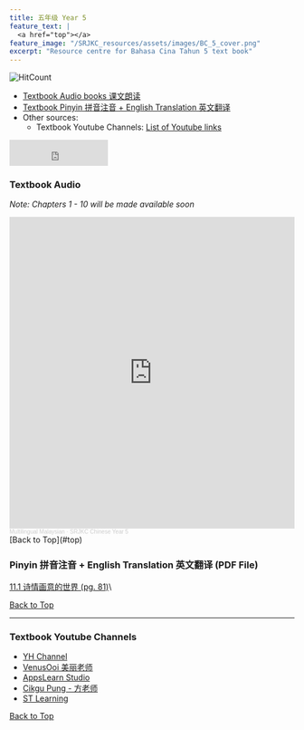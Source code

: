 ```yaml
---
title: 五年级 Year 5 
feature_text: |
  <a href="top"></a>
feature_image: "/SRJKC_resources/assets/images/BC_5_cover.png"
excerpt: "Resource centre for Bahasa Cina Tahun 5 text book"
---
```

![HitCount](https://hits.dwyl.com/multilingual-malaysian/SRJKC_resources.svg?style=flat)

- [Textbook Audio books 课文朗读](#audio)
- [Textbook Pinyin 拼音注音 + English Translation 英文翻译](#pinyin)
- Other sources:
  - Textbook Youtube Channels: [List of Youtube links](#videos)

<iframe src="https://www.facebook.com/plugins/like.php?href=https%3A%2F%2Fmultilingual-malaysian.github.io%2FSRJKC_resources%2Fyear5%2F&width=174&layout=button_count&action=like&size=large&share=true&height=46&appId" width="174" height="46" style="border:none;overflow:hidden" scrolling="no" frameborder="0" allowfullscreen="true" allow="autoplay; clipboard-write; encrypted-media; picture-in-picture; web-share"></iframe>

### Textbook Audio <a name="audio"></a>
_Note: Chapters 1 - 10 will be made available soon_
<iframe width="100%" height="550" scrolling="no" frameborder="yes" allow="autoplay" src="https://w.soundcloud.com/player/?url=https%3A//api.soundcloud.com/playlists/1494650551&color=%23b0aa78&auto_play=false&hide_related=false&show_comments=false&show_user=false&show_reposts=false&show_teaser=false"></iframe><div style="font-size: 10px; color: #cccccc;line-break: anywhere;word-break: normal;overflow: hidden;white-space: nowrap;text-overflow: ellipsis; font-family: Interstate,Lucida Grande,Lucida Sans Unicode,Lucida Sans,Garuda,Verdana,Tahoma,sans-serif;font-weight: 100;"><a href="https://soundcloud.com/multilingual-malaysian" title="Multilingual Malaysian" target="_blank" style="color: #cccccc; text-decoration: none;">Multilingual Malaysian</a> · <a href="https://soundcloud.com/multilingual-malaysian/sets/srjkc-chinese-year-5" title="SRJKC Chinese Year 5" target="_blank" style="color: #cccccc; text-decoration: none;">SRJKC Chinese Year 5</a></div>
[Back to Top](#top)

### Pinyin 拼音注音 + English Translation 英文翻译 (PDF File) <a name="pinyin"></a>
<!--
[单元一 蜕变之旅]\
[1. 实力会说话 (pg. 3)]\
[2. 风中的树苗 (pg. 9)]\
[3. 告别网络游戏的汤姆 (pg. 16)]\
[4. 我诚实我守信 (pg. 23)]\
[5. 英雄有泪 (pg. 30)]\
[单元二 和谐之旅]\
[6. 小老鼠与乌鸦 (pg. 40)]\
[7. 向牵牛花学习 (pg. 48)]\
[8. 雨后的线索 (pg. 54)]\
[9. 笑谈端午 (pg. 62)]\
[10. 无声合唱团 (pg. 70)]\
[单元三 知性之旅]\
-->
<a href="/SRJKC_resources/doc/BC_4_Passage10.pdf" target="_blank">11.1 诗情画意的世界 (pg. 81)</a>\
<!--
[11.2 午后的风 (pg. 83)](#11.2)\
[12. 走入传统马来屋 (pg. 88)](#12)\
[13. 鸡场街里的年轻梦 (pg. 95)](#13)\
[14. 太空旅人 (pg. 101)](#14)\
[15. 探索生态公园 (pg. 107)](#15)\
[16. 生命中的烙印 (pg. 119)](#16)\
[17.1 永不磨灭的幸福 (pg. 125)](#17.1)\
[17.2 展开思念的翅膀 (pg. 127)](#17.2)\
[18. 棋盘里的智慧 (pg. 132)](#18)\
[19. 巨石载船 (pg. 138)](#19)\
[20. 勇于抗战的斗士 (pg. 145)](#20)
-->
[Back to Top](#top)

----
### Textbook Youtube Channels<a name="videos"></a>
- [YH Channel](https://youtube.com/playlist?list=PL5o5V0axbg-OHJ7A9EjH-w758iwJszXoC)
- [VenusOoi 美丽老师](https://youtube.com/playlist?list=PL4gfU1R9rYSGomUMo9eDc3pFxMBecEZhg)
- [AppsLearn Studio](https://youtube.com/playlist?list=PL3Y7BEk2qJAs_q0X_6Krk3dIkpV-hUKV7)
- [Cikgu Pung - 方老师](https://youtube.com/playlist?list=PLeyRyduWLbPmOkTqMRNtO5pqD-eW0FjfZ)
- [ST Learning](https://youtube.com/playlist?list=PLWHj6qMvhaStSIZ2ZYv3vjPTAmXrOlrmy)

[Back to Top](#top)

